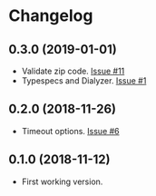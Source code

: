 # Changelog

## 0.3.0 (2019-01-01)

* Validate zip code. [Issue #11](https://github.com/prodis/correios-cep-elixir/issues/11)
* Typespecs and Dialyzer. [Issue #1](https://github.com/prodis/correios-cep-elixir/issues/1)

## 0.2.0 (2018-11-26)

* Timeout options. [Issue #6](https://github.com/prodis/correios-cep-elixir/issues/6)

## 0.1.0 (2018-11-12)

* First working version.
